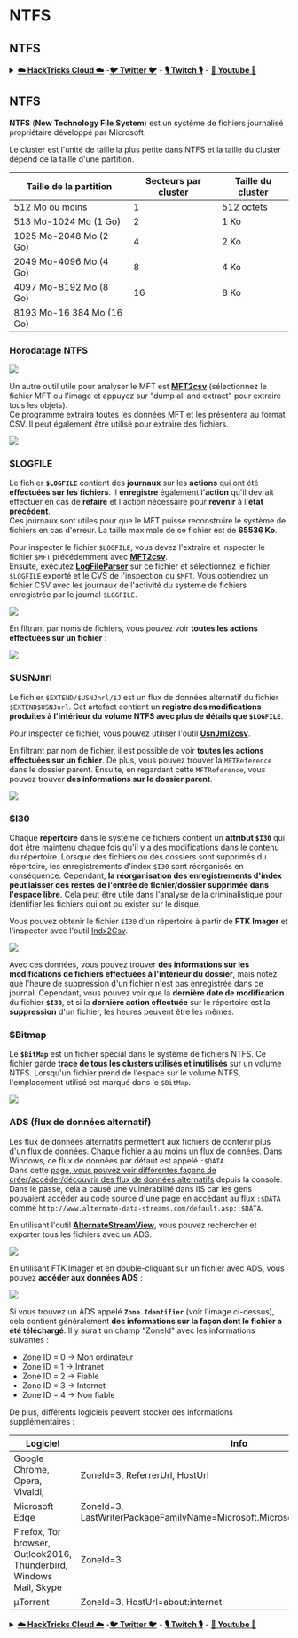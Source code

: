 # NTFS

## NTFS

<details>

<summary><a href="https://cloud.hacktricks.xyz/pentesting-cloud/pentesting-cloud-methodology"><strong>☁️ HackTricks Cloud ☁️</strong></a> -<a href="https://twitter.com/hacktricks_live"><strong>🐦 Twitter 🐦</strong></a> - <a href="https://www.twitch.tv/hacktricks_live/schedule"><strong>🎙️ Twitch 🎙️</strong></a> - <a href="https://www.youtube.com/@hacktricks_LIVE"><strong>🎥 Youtube 🎥</strong></a></summary>

* Travaillez-vous dans une **entreprise de cybersécurité** ? Voulez-vous voir votre **entreprise annoncée dans HackTricks** ? ou voulez-vous avoir accès à la **dernière version de PEASS ou télécharger HackTricks en PDF** ? Consultez les [**PLANS D'ABONNEMENT**](https://github.com/sponsors/carlospolop)!
* Découvrez [**The PEASS Family**](https://opensea.io/collection/the-peass-family), notre collection exclusive de [**NFTs**](https://opensea.io/collection/the-peass-family)
* Obtenez le [**swag officiel PEASS & HackTricks**](https://peass.creator-spring.com)
* **Rejoignez le** [**💬**](https://emojipedia.org/speech-balloon/) [**groupe Discord**](https://discord.gg/hRep4RUj7f) ou le [**groupe telegram**](https://t.me/peass) ou **suivez** moi sur **Twitter** [**🐦**](https://github.com/carlospolop/hacktricks/tree/7af18b62b3bdc423e11444677a6a73d4043511e9/\[https:/emojipedia.org/bird/README.md)[**@carlospolopm**](https://twitter.com/hacktricks\_live)**.**
* **Partagez vos astuces de piratage en soumettant des PR au** [**repo hacktricks**](https://github.com/carlospolop/hacktricks) **et au** [**repo hacktricks-cloud**](https://github.com/carlospolop/hacktricks-cloud).

</details>

## **NTFS**

**NTFS** (**New Technology File System**) est un système de fichiers journalisé propriétaire développé par Microsoft.

Le cluster est l'unité de taille la plus petite dans NTFS et la taille du cluster dépend de la taille d'une partition.

| Taille de la partition | Secteurs par cluster | Taille du cluster |
| ------------------------ | ------------------- | ------------ |
| 512 Mo ou moins            | 1                   | 512 octets    |
| 513 Mo-1024 Mo (1 Go)       | 2                   | 1 Ko          |
| 1025 Mo-2048 Mo (2 Go)      | 4                   | 2 Ko          |
| 2049 Mo-4096 Mo (4 Go)      | 8                   | 4 Ko          |
| 4097 Mo-8192 Mo (8 Go)      | 16                  | 8 Ko          |
| 8193 Mo-16 384 Mo (16 Go)   |
### Horodatage NTFS

![](<../../../.gitbook/assets/image (512).png>)

Un autre outil utile pour analyser le MFT est [**MFT2csv**](https://github.com/jschicht/Mft2Csv) (sélectionnez le fichier MFT ou l'image et appuyez sur "dump all and extract" pour extraire tous les objets).\
Ce programme extraira toutes les données MFT et les présentera au format CSV. Il peut également être utilisé pour extraire des fichiers.

![](<../../../.gitbook/assets/image (513).png>)

### $LOGFILE

Le fichier **`$LOGFILE`** contient des **journaux** sur les **actions** qui ont été **effectuées** **sur** **les fichiers**. Il **enregistre** également l'**action** qu'il devrait effectuer en cas de **refaire** et l'action nécessaire pour **revenir** à l'**état** **précédent**.\
Ces journaux sont utiles pour que le MFT puisse reconstruire le système de fichiers en cas d'erreur. La taille maximale de ce fichier est de **65536 Ko**.

Pour inspecter le fichier `$LOGFILE`, vous devez l'extraire et inspecter le fichier `$MFT` précédemment avec [**MFT2csv**](https://github.com/jschicht/Mft2Csv).\
Ensuite, exécutez [**LogFileParser**](https://github.com/jschicht/LogFileParser) sur ce fichier et sélectionnez le fichier `$LOGFILE` exporté et le CVS de l'inspection du `$MFT`. Vous obtiendrez un fichier CSV avec les journaux de l'activité du système de fichiers enregistrée par le journal `$LOGFILE`.

![](<../../../.gitbook/assets/image (515).png>)

En filtrant par noms de fichiers, vous pouvez voir **toutes les actions effectuées sur un fichier** :

![](<../../../.gitbook/assets/image (514).png>)

### $USNJnrl

Le fichier `$EXTEND/$USNJnrl/$J` est un flux de données alternatif du fichier `$EXTEND$USNJnrl`. Cet artefact contient un **registre des modifications produites à l'intérieur du volume NTFS avec plus de détails que `$LOGFILE`**.

Pour inspecter ce fichier, vous pouvez utiliser l'outil [**UsnJrnl2csv**](https://github.com/jschicht/UsnJrnl2Csv).

En filtrant par nom de fichier, il est possible de voir **toutes les actions effectuées sur un fichier**. De plus, vous pouvez trouver la `MFTReference` dans le dossier parent. Ensuite, en regardant cette `MFTReference`, vous pouvez trouver **des informations sur le dossier parent**.

![](<../../../.gitbook/assets/image (516).png>)

### $I30

Chaque **répertoire** dans le système de fichiers contient un **attribut `$I30`** qui doit être maintenu chaque fois qu'il y a des modifications dans le contenu du répertoire. Lorsque des fichiers ou des dossiers sont supprimés du répertoire, les enregistrements d'index `$I30` sont réorganisés en conséquence. Cependant, **la réorganisation des enregistrements d'index peut laisser des restes de l'entrée de fichier/dossier supprimée dans l'espace libre**. Cela peut être utile dans l'analyse de la criminalistique pour identifier les fichiers qui ont pu exister sur le disque.

Vous pouvez obtenir le fichier `$I30` d'un répertoire à partir de **FTK Imager** et l'inspecter avec l'outil [Indx2Csv](https://github.com/jschicht/Indx2Csv).

![](<../../../.gitbook/assets/image (519).png>)

Avec ces données, vous pouvez trouver **des informations sur les modifications de fichiers effectuées à l'intérieur du dossier**, mais notez que l'heure de suppression d'un fichier n'est pas enregistrée dans ce journal. Cependant, vous pouvez voir que la **dernière date de modification** du fichier **`$I30`**, et si la **dernière action effectuée** sur le répertoire est la **suppression** d'un fichier, les heures peuvent être les mêmes.

### $Bitmap

Le **`$BitMap`** est un fichier spécial dans le système de fichiers NTFS. Ce fichier garde **trace de tous les clusters utilisés et inutilisés** sur un volume NTFS. Lorsqu'un fichier prend de l'espace sur le volume NTFS, l'emplacement utilisé est marqué dans le `$BitMap`.

![](<../../../.gitbook/assets/image (523).png>)

### ADS (flux de données alternatif)

Les flux de données alternatifs permettent aux fichiers de contenir plus d'un flux de données. Chaque fichier a au moins un flux de données. Dans Windows, ce flux de données par défaut est appelé `:$DATA`.\
Dans cette [page, vous pouvez voir différentes façons de créer/accéder/découvrir des flux de données alternatifs](../../../windows-hardening/basic-cmd-for-pentesters.md#alternate-data-streams-cheatsheet-ads-alternate-data-stream) depuis la console. Dans le passé, cela a causé une vulnérabilité dans IIS car les gens pouvaient accéder au code source d'une page en accédant au flux `:$DATA` comme `http://www.alternate-data-streams.com/default.asp::$DATA`.

En utilisant l'outil [**AlternateStreamView**](https://www.nirsoft.net/utils/alternate\_data\_streams.html), vous pouvez rechercher et exporter tous les fichiers avec un ADS.

![](<../../../.gitbook/assets/image (518).png>)

En utilisant FTK Imager et en double-cliquant sur un fichier avec ADS, vous pouvez **accéder aux données ADS** :

![](<../../../.gitbook/assets/image (517).png>)

Si vous trouvez un ADS appelé **`Zone.Identifier`** (voir l'image ci-dessus), cela contient généralement **des informations sur la façon dont le fichier a été téléchargé**. Il y aurait un champ "ZoneId" avec les informations suivantes :

* Zone ID = 0 -> Mon ordinateur
* Zone ID = 1 -> Intranet
* Zone ID = 2 -> Fiable
* Zone ID = 3 -> Internet
* Zone ID = 4 -> Non fiable

De plus, différents logiciels peuvent stocker des informations supplémentaires :

| Logiciel                                                            | Info                                                                         |
| ------------------------------------------------------------------- | ---------------------------------------------------------------------------- |
| Google Chrome, Opera, Vivaldi,                                      | ZoneId=3, ReferrerUrl, HostUrl                                               |
| Microsoft Edge                                                      | ZoneId=3, LastWriterPackageFamilyName=Microsoft.MicrosoftEdge\_8wekyb3d8bbwe |
| Firefox, Tor browser, Outlook2016, Thunderbird, Windows Mail, Skype | ZoneId=3                                                                     |
| μTorrent                                                            | ZoneId=3, HostUrl=about:internet                                             |

<details>

<summary><a href="https://cloud.hacktricks.xyz/pentesting-cloud/pentesting-cloud-methodology"><strong>☁️ HackTricks Cloud ☁️</strong></a> -<a href="https://twitter.com/hacktricks_live"><strong>🐦 Twitter 🐦</strong></a> - <a href="https://www.twitch.tv/hacktricks_live/schedule"><strong>🎙️ Twitch 🎙️</strong></a> - <a href="https://www.youtube.com/@hacktricks_LIVE"><strong>🎥 Youtube 🎥</strong></a></summary>

* Travaillez-vous dans une **entreprise de cybersécurité** ? Voulez-vous voir votre **entreprise annoncée dans HackTricks** ? ou voulez-vous avoir accès à la **dernière version de PEASS ou télécharger HackTricks en PDF** ? Consultez les [**PLANS D'ABONNEMENT**](https://github.com/sponsors/carlospolop)!
* Découvrez [**The PEASS Family**](https://opensea.io/collection/the-peass-family), notre collection d'[**NFTs**](https://opensea.io/collection/the-peass-family) exclusifs.
* Obtenez le [**swag officiel PEASS & HackTricks**](https://peass.creator-spring.com)
* **Rejoignez le** [**💬**](https://emojipedia.org/speech-balloon/) [**groupe Discord**](https://discord.gg/hRep4RUj7f) ou le [**groupe telegram**](https://t.me/peass) ou **suivez** moi sur **Twitter** [**🐦**](https://github.com/carlospolop/hacktricks/tree/7af18b62b3bdc423e11444677a6a73d4043511e9/\[https:/emojipedia.org/bird/README.md)[**@carlospolopm**](https://twitter.com/hacktricks\_live)**.**
* **Partagez vos astuces de piratage en soumettant des PR au** [
